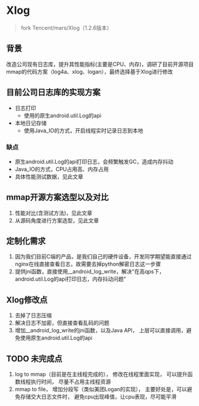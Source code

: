 # Xlog
> fork Tencent/mars/Xlog（1.2.6版本）

## 背景
改造公司现有日志库，提升其性能指标(主要是CPU、内存)，调研了目前开源项目mmap的代码方案（log4a、xlog、logan），最终选择基于Xlog进行修改

## 目前公司日志库的实现方案
* 日志打印 
  * 使用的原生android.util.Log的api
* 本地日记存储
  * 使用Java_IO的方式，开启线程实时记录日志到本地

### 缺点
* 原生android.util.Log的api打印日志，会频繁触发GC，造成内存抖动
* Java_IO的方式，CPU占用高、内存占用
* 具体性能测试数据，见此文章

## mmap开源方案选型以及对比
1. 性能对比(含测试方法)，见此文章
2. 从源码角度进行方案选型，见此文章

## 定制化需求
1. 因为我们目前C端的产品，是我们自己的硬件设备，开发同学期望能直接通过nginx在线直接查看日志，故需要去掉python解密日志这一步骤
2. 提供jni函数，直接使用__android_log_write，解决"在高qps下，android.util.Log的api打印日志，内存抖动问题"

## Xlog修改点
1. 去掉了日志压缩
2. 解决日志不加密，但直接查看乱码的问题
3. 增加__android_log_write的jni函数，以及Java API， 上层可以直接调用，避免使用原生android.util.Log的api

## TODO 未完成点
1. log to mmap（目前是在主线程完成的）， 修改在线程里面实现， 可以提升函数线程执行时间， 尽量不占用主线程资源
2. mmap to file， 增加分段写（类似美团Logan的实现）， 主要好处是，可以避免存储交大日志文件时， 避免cpu出现峰值，让cpu表现，尽可能平滑